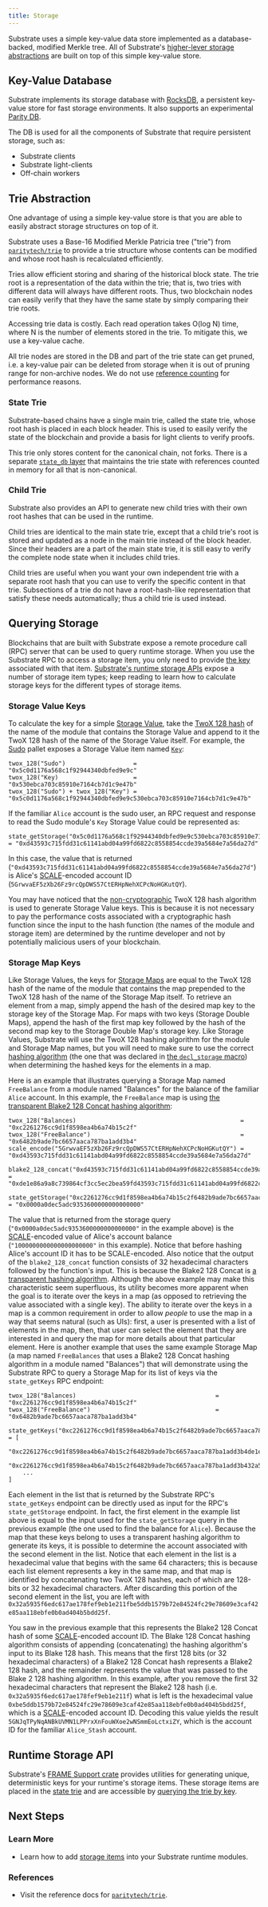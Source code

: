 ```yaml
---
title: Storage
---
```


Substrate uses a simple key-value data store implemented as a database-backed, modified Merkle tree.
All of Substrate's [higher-lever storage abstractions](../runtime/storage) are built on top of this
simple key-value store.

## Key-Value Database

Substrate implements its storage database with [RocksDB](https://rocksdb.org/), a persistent
key-value store for fast storage environments. It also supports an experimental
[Parity DB](https://github.com/paritytech/parity-db).

The DB is used for all the components of Substrate that require persistent storage, such as:

- Substrate clients
- Substrate light-clients
- Off-chain workers

## Trie Abstraction

One advantage of using a simple key-value store is that you are able to easily abstract storage
structures on top of it.

Substrate uses a Base-16 Modified Merkle Patricia tree ("trie") from
[`paritytech/trie`](https://github.com/paritytech/trie) to provide a trie structure whose contents
can be modified and whose root hash is recalculated efficiently.

Tries allow efficient storing and sharing of the historical block state. The trie root is a
representation of the data within the trie; that is, two tries with different data will always have
different roots. Thus, two blockchain nodes can easily verify that they have the same state by
simply comparing their trie roots.

Accessing trie data is costly. Each read operation takes O(log N) time, where N is the number of
elements stored in the trie. To mitigate this, we use a key-value cache.

All trie nodes are stored in the DB and part of the trie state can get pruned, i.e. a key-value pair
can be deleted from storage when it is out of pruning range for non-archive nodes. We do not use
[reference counting](http://en.wikipedia.org/wiki/Reference_counting) for performance reasons.

### State Trie

Substrate-based chains have a single main trie, called the state trie, whose root hash is placed in
each block header. This is used to easily verify the state of the blockchain and provide a basis for
light clients to verify proofs.

This trie only stores content for the canonical chain, not forks. There is a separate
[`state_db` layer](https://substrate.dev/rustdocs/v2.0.0-rc5/sc_state_db/index.html) that maintains the
trie state with references counted in memory for all that is non-canonical.

### Child Trie

Substrate also provides an API to generate new child tries with their own root hashes that can be
used in the runtime.

Child tries are identical to the main state trie, except that a child trie's root is stored and
updated as a node in the main trie instead of the block header. Since their headers are a part of
the main state trie, it is still easy to verify the complete node state when it includes child
tries.

Child tries are useful when you want your own independent trie with a separate root hash that you
can use to verify the specific content in that trie. Subsections of a trie do not have a
root-hash-like representation that satisfy these needs automatically; thus a child trie is used
instead.

## Querying Storage

Blockchains that are built with Substrate expose a remote procedure call (RPC) server that can be
used to query runtime storage. When you use the Substrate RPC to access a storage item, you only
need to provide [the key](#Key-Value-Database) associated with that item.
[Substrate's runtime storage APIs](../runtime/storage) expose a number of storage item types; keep
reading to learn how to calculate storage keys for the different types of storage items.

### Storage Value Keys

To calculate the key for a simple [Storage Value](../runtime/storage#Storage-Value), take the
[TwoX 128 hash](https://github.com/Cyan4973/xxHash) of the name of the module that contains the
Storage Value and append to it the TwoX 128 hash of the name of the Storage Value itself. For
example, the [Sudo](https://substrate.dev/rustdocs/v2.0.0-rc5/pallet_sudo/index.html) pallet exposes a
Storage Value item named
[`Key`](https://substrate.dev/rustdocs/v2.0.0-rc5/pallet_sudo/struct.Module.html#method.key):

```
twox_128("Sudo")                   = "0x5c0d1176a568c1f92944340dbfed9e9c"
twox_128("Key)                     = "0x530ebca703c85910e7164cb7d1c9e47b"
twox_128("Sudo") + twox_128("Key") = "0x5c0d1176a568c1f92944340dbfed9e9c530ebca703c85910e7164cb7d1c9e47b"
```

If the familiar `Alice` account is the sudo user, an RPC request and response to read the Sudo
module's `Key` Storage Value could be represented as:

```
state_getStorage("0x5c0d1176a568c1f92944340dbfed9e9c530ebca703c85910e7164cb7d1c9e47b") = "0xd43593c715fdd31c61141abd04a99fd6822c8558854ccde39a5684e7a56da27d"
```

In this case, the value that is returned
(`"0xd43593c715fdd31c61141abd04a99fd6822c8558854ccde39a5684e7a56da27d"`) is Alice's
[SCALE](./codec)-encoded account ID (`5GrwvaEF5zXb26Fz9rcQpDWS57CtERHpNehXCPcNoHGKutQY`).

You may have noticed that the
[non-cryptographic](../runtime/storage#Cryptographic-Hashing-Algorithms) TwoX 128 hash algorithm is
used to generate Storage Value keys. This is because it is not necessary to pay the performance
costs associated with a cryptographic hash function since the input to the hash function (the names
of the module and storage item) are determined by the runtime developer and not by potentially
malicious users of your blockchain.

### Storage Map Keys

Like Storage Values, the keys for [Storage Maps](../runtime/storage#StorageMaps) are equal to the
TwoX 128 hash of the name of the module that contains the map prepended to the TwoX 128 hash of the
name of the Storage Map itself. To retrieve an element from a map, simply append the hash of the
desired map key to the storage key of the Storage Map. For maps with two keys (Storage Double Maps),
append the hash of the first map key followed by the hash of the second map key to the Storage
Double Map's storage key. Like Storage Values, Substrate will use the TwoX 128 hashing algorithm for
the module and Storage Map names, but you will need to make sure to use the correct
[hashing algorithm](../runtime/storage#Hashing-Algorithms) (the one that was declared in
[the `decl_storage` macro](../runtime/storage#Declaring-Storage-Items)) when determining the hashed
keys for the elements in a map.

Here is an example that illustrates querying a Storage Map named `FreeBalance` from a module named
"Balances" for the balance of the familiar `Alice` account. In this example, the `FreeBalance` map
is using
[the transparent Blake2 128 Concat hashing algorithm](../runtime/storage#Transparent-Hashing-Algorithms):

```
twox_128("Balances)                                              = "0xc2261276cc9d1f8598ea4b6a74b15c2f"
twox_128("FreeBalance")                                          = "0x6482b9ade7bc6657aaca787ba1add3b4"
scale_encode("5GrwvaEF5zXb26Fz9rcQpDWS57CtERHpNehXCPcNoHGKutQY") = "0xd43593c715fdd31c61141abd04a99fd6822c8558854ccde39a5684e7a56da27d"

blake2_128_concat("0xd43593c715fdd31c61141abd04a99fd6822c8558854ccde39a5684e7a56da27d") = "0xde1e86a9a8c739864cf3cc5ec2bea59fd43593c715fdd31c61141abd04a99fd6822c8558854ccde39a5684e7a56da27d"

state_getStorage("0xc2261276cc9d1f8598ea4b6a74b15c2f6482b9ade7bc6657aaca787ba1add3b4de1e86a9a8c739864cf3cc5ec2bea59fd43593c715fdd31c61141abd04a99fd6822c8558854ccde39a5684e7a56da27d") = "0x0000a0dec5adc9353600000000000000"
```

The value that is returned from the storage query (`"0x0000a0dec5adc9353600000000000000"` in the
example above) is the [SCALE](./codec)-encoded value of Alice's account balance
(`"1000000000000000000000"` in this example). Notice that before hashing Alice's account ID it has
to be SCALE-encoded. Also notice that the output of the `blake2_128_concat` function consists of 32
hexadecimal characters followed by the function's input. This is because the Blake2 128 Concat is
[a transparent hashing algorithm](../runtime/storage#Transparent-Hashing-Algorithms). Although the
above example may make this characteristic seem superfluous, its utility becomes more apparent when
the goal is to iterate over the keys in a map (as opposed to retrieving the value associated with a
single key). The ability to iterate over the keys in a map is a common requirement in order to allow
_people_ to use the map in a way that seems natural (such as UIs): first, a user is presented with a
list of elements in the map, then, that user can select the element that they are interested in and
query the map for more details about that particular element. Here is another example that uses the
same example Storage Map (a map named `FreeBalances` that uses a Blake2 128 Concat hashing algorithm
in a module named "Balances") that will demonstrate using the Substrate RPC to query a Storage Map
for its list of keys via the `state_getKeys` RPC endpoint:

```
twox_128("Balances)                                       = "0xc2261276cc9d1f8598ea4b6a74b15c2f"
twox_128("FreeBalance")                                   = "0x6482b9ade7bc6657aaca787ba1add3b4"

state_getKeys("0xc2261276cc9d1f8598ea4b6a74b15c2f6482b9ade7bc6657aaca787ba1add3b4") = [
	"0xc2261276cc9d1f8598ea4b6a74b15c2f6482b9ade7bc6657aaca787ba1add3b4de1e86a9a8c739864cf3cc5ec2bea59fd43593c715fdd31c61141abd04a99fd6822c8558854ccde39a5684e7a56da27d",
	"0xc2261276cc9d1f8598ea4b6a74b15c2f6482b9ade7bc6657aaca787ba1add3b432a5935f6edc617ae178fef9eb1e211fbe5ddb1579b72e84524fc29e78609e3caf42e85aa118ebfe0b0ad404b5bdd25f",
	...
]
```

Each element in the list that is returned by the Substrate RPC's `state_getKeys` endpoint can be
directly used as input for the RPC's `state_getStorage` endpoint. In fact, the first element in the
example list above is equal to the input used for the `state_getStorage` query in the previous
example (the one used to find the balance for `Alice`). Because the map that these keys belong to
uses a transparent hashing algorithm to generate its keys, it is possible to determine the account
associated with the second element in the list. Notice that each element in the list is a
hexadecimal value that begins with the same 64 characters; this is because each list element
represents a key in the same map, and that map is identified by concatenating two TwoX 128 hashes,
each of which are 128-bits or 32 hexadecimal characters. After discarding this portion of the second
element in the list, you are left with
`0x32a5935f6edc617ae178fef9eb1e211fbe5ddb1579b72e84524fc29e78609e3caf42e85aa118ebfe0b0ad404b5bdd25f`.

You saw in the previous example that this represents the Blake2 128 Concat hash of some
[SCALE](./codec)-encoded account ID. The Blake 128 Concat hashing algorithm consists of appending
(concatenating) the hashing algorithm's input to its Blake 128 hash. This means that the first 128
bits (or 32 hexadecimal characters) of a Blake2 128 Concat hash represents a Blake2 128 hash, and
the remainder represents the value that was passed to the Blake 2 128 hashing algorithm. In this
example, after you remove the first 32 hexadecimal characters that represent the Blake2 128 hash
(i.e. `0x32a5935f6edc617ae178fef9eb1e211f`) what is left is the hexadecimal value
`0xbe5ddb1579b72e84524fc29e78609e3caf42e85aa118ebfe0b0ad404b5bdd25f`, which is a
[SCALE](./codec)-encoded account ID. Decoding this value yields the result
`5GNJqTPyNqANBkUVMN1LPPrxXnFouWXoe2wNSmmEoLctxiZY`, which is the account ID for the familiar
`Alice_Stash` account.

## Runtime Storage API

Substrate's [FRAME Support crate](https://substrate.dev/rustdocs/v2.0.0-rc5/frame_support/index.html)
provides utilities for generating unique, deterministic keys for your runtime's storage items. These
storage items are placed in the [state trie](#Trie-Abstraction) and are accessible by
[querying the trie by key](#Querying-Storage).

## Next Steps

### Learn More

- Learn how to add [storage items](../runtime/storage) into your Substrate runtime modules.

### References

- Visit the reference docs for
  [`paritytech/trie`](https://substrate.dev/rustdocs/v2.0.0-rc5/trie_db/trait.Trie.html).
